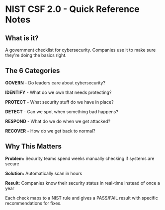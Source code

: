# NIST CSF 2.0 - Quick Reference Notes

## What is it?
A government checklist for cybersecurity. Companies use it to make sure they're doing the basics right.

## The 6 Categories

**GOVERN** - Do leaders care about cybersecurity?

**IDENTIFY** - What do we own that needs protecting?  

**PROTECT** - What security stuff do we have in place?

**DETECT** - Can we spot when something bad happens?

**RESPOND** - What do we do when we get attacked?

**RECOVER** - How do we get back to normal?

## Why This Matters

**Problem:** Security teams spend weeks manually checking if systems are secure

**Solution:** Automatically scan in hours

**Result:** Companies know their security status in real-time instead of once a year

Each check maps to a NIST rule and gives a PASS/FAIL result with specific recommendations for fixes.
